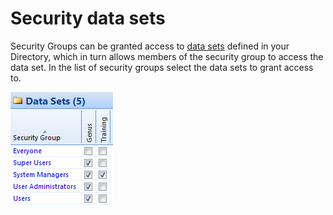 # Security data sets

Security Groups can be granted access to [data sets](../general-settings/data-sets.md) defined in your Directory, which in turn allows members of the security group to access the data set. In the list of security groups select the data sets to grant access to.

![IDB713201BD5894161.png](media/IDB713201BD5894161.png)

